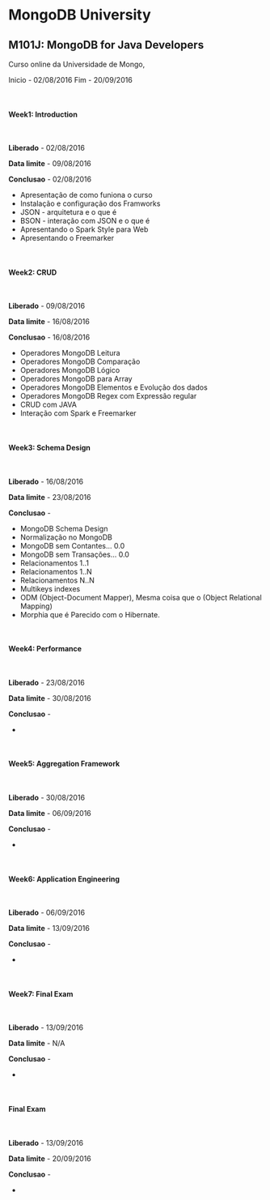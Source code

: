 <h1>MongoDB University </h1>
<h2>M101J: MongoDB for Java Developers</h2>

<p>Curso online da Universidade de Mongo, </p>
<p>Inicio - 02/08/2016 Fim -  20/09/2016 </p>
<br>
<h4>Week1: Introduction  </h4><br>
<p><strong>Liberado</strong> - 02/08/2016</p> 
<p><strong>Data limite</strong> - 09/08/2016</p> 
<p><strong>Conclusao</strong> -  02/08/2016</p>

<ul>
  <li>Apresentação de como funiona o curso</li>
  <li>Instalação e configuração dos Framworks</li>
  <li>JSON - arquitetura e o que é</li>
  <li>BSON - interação com JSON e o que é</li>
  <li>Apresentando o Spark Style para Web</li>
  <li>Apresentando o Freemarker </li>
  </ul>
<br>
<h4>Week2: CRUD  </h4><br>
<p><strong>Liberado</strong> - 09/08/2016</p> 
<p><strong>Data limite</strong> - 16/08/2016</p> 
<p><strong>Conclusao</strong> - 16/08/2016</p>
<ul>
  <li>Operadores MongoDB Leitura</li>
  <li>Operadores MongoDB Comparação</li>
  <li>Operadores MongoDB Lógico</li>
  <li>Operadores MongoDB para Array</li>
  <li>Operadores MongoDB Elementos e Evolução dos dados</li>
  <li>Operadores MongoDB Regex com Expressão regular </li>
  <li>CRUD com JAVA</li>
  <li>Interação com Spark e Freemarker</li>
</ul>  
<br>
<h4>Week3: Schema Design  </h4><br>
<p><strong>Liberado</strong> - 16/08/2016</p> 
<p><strong>Data limite</strong> - 23/08/2016</p> 
<p><strong>Conclusao</strong> - </p>
<ul>
  <li>MongoDB Schema Design</li>
  <li>Normalização no MongoDB</li>
  <li>MongoDB sem Contantes... 0.0</li>
  <li>MongoDB sem Transações... 0.0</li>
  <li>Relacionamentos 1..1</li>
  <li>Relacionamentos 1..N</li>
  <li>Relacionamentos N..N</li>
  <li>Multikeys indexes</li>
  <li>ODM (Object-Document Mapper), Mesma coisa que o (Object Relational Mapping)</li>
  <li>Morphia que é Parecido com o Hibernate.</li>
</ul> 
<br>
<h4>Week4: Performance  </h4><br>
<p><strong>Liberado</strong> - 23/08/2016</p> 
<p><strong>Data limite</strong> - 30/08/2016</p> 
<p><strong>Conclusao</strong> - </p>
<ul>
  <li></li>
</ul> 
<br>
<h4>Week5: Aggregation Framework  </h4><br>
<p><strong>Liberado</strong> - 30/08/2016</p> 
<p><strong>Data limite</strong> - 06/09/2016</p> 
<p><strong>Conclusao</strong> - </p>
<ul>
  <li></li>
</ul> 
<br>
<h4>Week6: Application Engineering  </h4><br>
<p><strong>Liberado</strong> - 06/09/2016</p> 
<p><strong>Data limite</strong> - 13/09/2016</p> 
<p><strong>Conclusao</strong> - </p>
<ul>
  <li></li>
</ul> 
<br>
<h4>Week7: Final Exam  </h4><br>
<p><strong>Liberado</strong> - 13/09/2016</p> 
<p><strong>Data limite</strong> - N/A</p> 
<p><strong>Conclusao</strong> - </p>
<ul>
  <li></li>
</ul> 
<br>
<h4>Final Exam  </h4><br>
<p><strong>Liberado</strong> - 13/09/2016</p> 
<p><strong>Data limite</strong> - 20/09/2016</p> 
<p><strong>Conclusao</strong> - </p>
<ul>
  <li></li>
</ul> 
<br>
